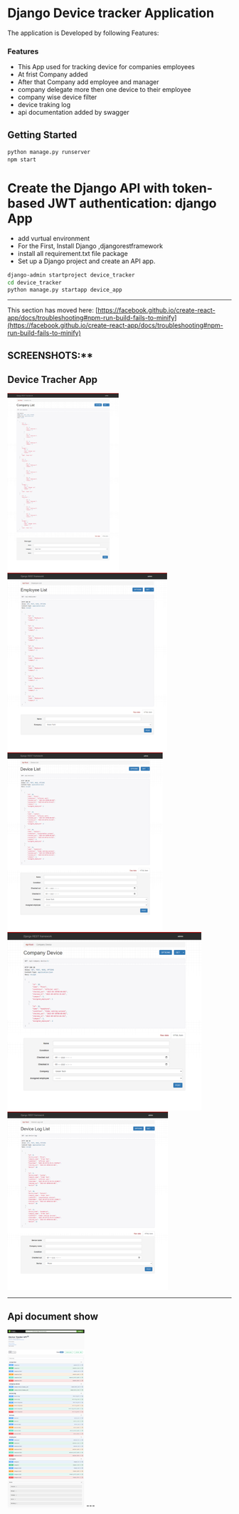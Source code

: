 # Django Device tracker Application

The application is Developed by following Features:

### Features
* This App used for tracking device for companies employees
* At frist Company added
* After that Company add employee and manager
* company delegate more then one device to their employee
* company wise device filter
* device traking log
* api documentation added by swagger
 

## Getting Started

```bash
python manage.py runserver
npm start
```

# Create the Django API with token-based JWT authentication: django App
* add vurtual environment
* For the First, Install Django ,djangorestframework
* install all requirement.txt file package
* Set up a Django project and create an API app.
```bash
django-admin startproject device_tracker
cd device_tracker
python manage.py startapp device_app

```


---


This section has moved here: [https://facebook.github.io/create-react-app/docs/troubleshooting#npm-run-build-fails-to-minify](https://facebook.github.io/create-react-app/docs/troubleshooting#npm-run-build-fails-to-minify)


## SCREENSHOTS:**


<h2>Device Tracher App</h2>
<img src="https://github.com/nusratdevo/device_tracker/blob/main/screens/device1.png" height="400"><img src="https://github.com/nusratdevo/device_tracker/blob/main/screens/device2.png" height="400">
<img src="https://github.com/nusratdevo/device_tracker/blob/main/screens/device3.png" height="400"><img src="https://github.com/nusratdevo/device_tracker/blob/main/screens/device4.png" height="400">
<img src="https://github.com/nusratdevo/device_tracker/blob/main/screens/device5.png" height="400">

---
<h2>Api document show</h2>
<img src="https://github.com/nusratdevo/device_tracker/blob/main/screens/device6.png" height="400">
---

